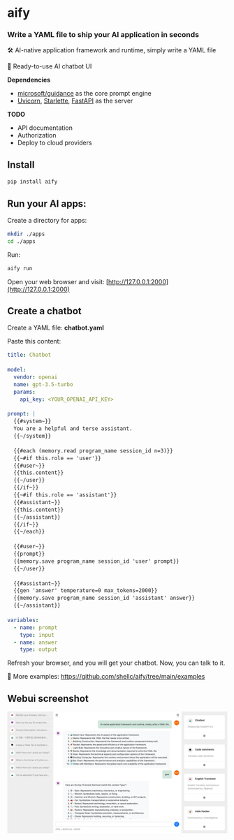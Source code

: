 # aify

### Write a YAML file to ship your AI application in seconds

🛠️ AI-native application framework and runtime, simply write a YAML file

🤖 Ready-to-use AI chatbot UI

**Dependencies**

* [microsoft/guidance](https://github.com/microsoft/guidance) as the core prompt engine
* [Uvicorn](https://www.uvicorn.org/), [Starlette](https://www.starlette.io/), [FastAPI](https://fastapi.tiangolo.com/) as the server

**TODO**

* API documentation
* Authorization
* Deploy to cloud providers

## Install

```bash
pip install aify
```

## Run your AI apps:

Create a directory for apps:
```bash
mkdir ./apps
cd ./apps
```

Run:
```bash
aify run
```

Open your web browser and visit: [http://127.0.0.1:2000](http://127.0.0.1:2000)


## Create a chatbot

Create a YAML file: **chatbot.yaml**

Paste this content:

```yaml
title: Chatbot

model:
  vendor: openai
  name: gpt-3.5-turbo
  params:
    api_key: <YOUR_OPENAI_API_KEY>

prompt: |
  {{#system~}}
  You are a helpful and terse assistant.
  {{~/system}}

  {{#each (memory.read program_name session_id n=3)}}
  {{~#if this.role == 'user'}}
  {{#user~}}
  {{this.content}}
  {{~/user}}
  {{/if~}}
  {{~#if this.role == 'assistant'}}
  {{#assistant~}}
  {{this.content}}
  {{~/assistant}}
  {{/if~}}
  {{~/each}}

  {{#user~}}
  {{prompt}}
  {{memory.save program_name session_id 'user' prompt}}
  {{~/user}}

  {{#assistant~}}
  {{gen 'answer' temperature=0 max_tokens=2000}}
  {{memory.save program_name session_id 'assistant' answer}}
  {{~/assistant}}

variables:
  - name: prompt
    type: input
  - name: answer
    type: output
```

Refresh your browser, and you will get your chatbot. Now, you can talk to it.

📝 More examples: https://github.com/shellc/aify/tree/main/examples

## Webui screenshot

![Webui screenshot](./docs/assets/images/screenshots/aify_webui_screenshot.png)
